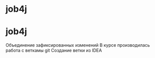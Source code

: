 # job4j
# job4j
Объединение зафиксированных изменений
В курсе производилась работа с веткамы git
Создание ветки из IDEA